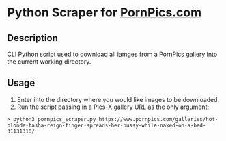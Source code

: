 # Python Scraper for [PornPics.com](https://pornpics.com)

## Description
CLI Python script used to download all iamges from a PornPics gallery into the current working directory.

## Usage
1. Enter into the directory where you would like images to be downloaded.
2. Run the script passing in a Pics-X gallery URL as the only argument:

```> python3 pornpics_scraper.py https://www.pornpics.com/galleries/hot-blonde-tasha-reign-finger-spreads-her-pussy-while-naked-on-a-bed-31131316/```
